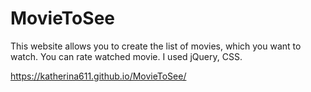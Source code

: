 # MovieToSee
This website allows you to create the list of movies, which you want to watch. You can rate watched movie. 
I used jQuery, CSS.

https://katherina611.github.io/MovieToSee/
